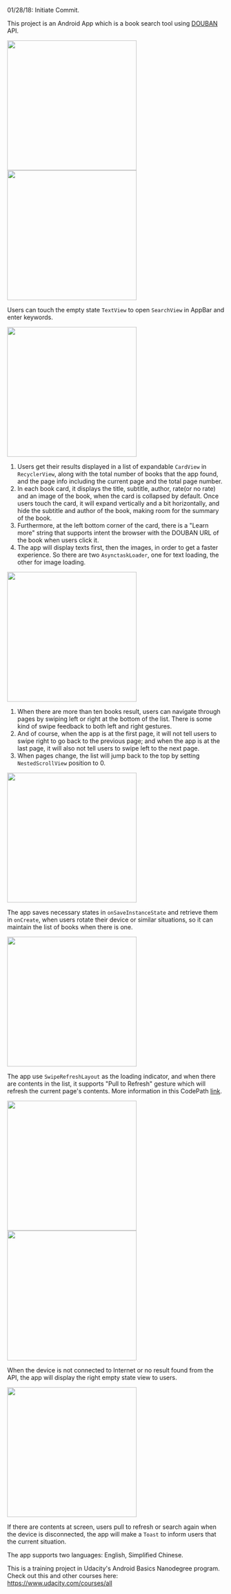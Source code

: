 01/28/18: Initiate Commit.

This project is an Android App which is a book search tool using [DOUBAN](https://developers.douban.com/wiki/?title=book_v2) API.

<img src="init_page.png" width="300px"> <img src="search_view.png" width="300px">

Users can touch the empty state `TextView` to open `SearchView` in AppBar and enter keywords.

<img src="results.png" width="300px">

1. Users get their results displayed in a list of expandable `CardView` in `RecyclerView`, along with the total number of books that the app found, and the page info including the current page and the total page number.  
2. In each book card, it displays the title, subtitle, author, rate(or no rate) and an image of the book, when the card is collapsed by default. Once users touch the card, it will expand vertically and a bit horizontally, and hide the subtitle and author of the book, making room for the summary of the book.
3. Furthermore, at the left bottom corner of the card, there is a "Learn more" string that supports intent the browser with the DOUBAN URL of the book when users click it.  
4. The app will display texts first, then the images, in order to get a faster experience. So there are two `AsynctaskLoader`, one for text loading, the other for image loading.

<img src="swipe_feedback.jpg" width="300px">

1. When there are more than ten books result, users can navigate through pages by swiping left or right at the bottom of the list. There is some kind of swipe feedback to both left and right gestures.
2. And of course, when the app is at the first page, it will not tell users to swipe right to go back to the previous page; and when the app is at the last page, it will also not tell users to swipe left to the next page.
3. When pages change, the list will jump back to the top by setting `NestedScrollView` position to 0.

<img src="device_rotation.gif" width="300px">

The app saves necessary states in `onSaveInstanceState` and retrieve them in `onCreate`, when users rotate their device or similar situations, so it can maintain the list of books when there is one.

<img src="swipe_refresh.png" width="300px">

The app use `SwipeRefreshLayout` as the loading indicator, and when there are contents in the list, it supports "Pull to Refresh" gesture which will refresh the current page's contents. More information in this CodePath [link](https://guides.codepath.com/android/Implementing-Pull-to-Refresh-Guide).

<img src="no_connection.png" width="300px"> <img src="no_result.png" width="300px">

When the device is not connected to Internet or no result found from the API, the app will display the right empty state view to users.

<img src="no_connection_toast.png" width="300px">

If there are contents at screen, users pull to refresh or search again when the device is disconnected, the app will make a `Toast` to inform users that the current situation.

The app supports two languages: English, Simplified Chinese.

This is a training project in Udacity's Android Basics Nanodegree program.  
Check out this and other courses here: https://www.udacity.com/courses/all
